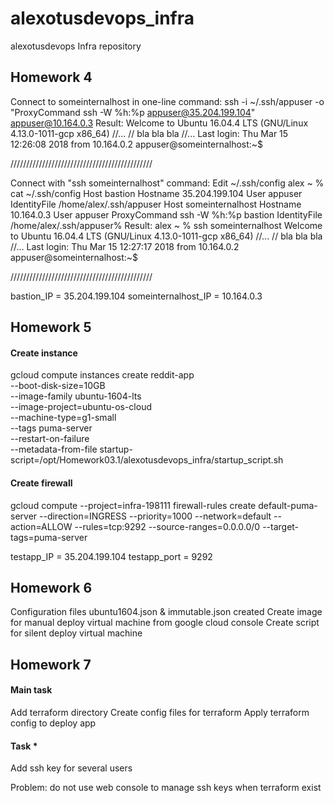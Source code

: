 # alexotusdevops_infra
alexotusdevops Infra repository

## Homework 4

Connect to someinternalhost in one-line command:
    ssh -i ~/.ssh/appuser -o "ProxyCommand ssh -W %h:%p appuser@35.204.199.104" appuser@10.164.0.3
Result:
    Welcome to Ubuntu 16.04.4 LTS (GNU/Linux 4.13.0-1011-gcp x86_64)
    //...
    // bla bla bla
    //...
    Last login: Thu Mar 15 12:26:08 2018 from 10.164.0.2
    appuser@someinternalhost:~$

/////////////////////////////////////////////

Connect with "ssh someinternalhost" command:
    Edit ~/.ssh/config
    alex ~ % cat ~/.ssh/config
	Host bastion
	Hostname 35.204.199.104
	User appuser
	IdentityFile /home/alex/.ssh/appuser
    Host someinternalhost
	Hostname 10.164.0.3
	User appuser
	ProxyCommand ssh -W %h:%p bastion
	IdentityFile /home/alex/.ssh/appuser% 
Result:
    alex ~ % ssh someinternalhost
	Welcome to Ubuntu 16.04.4 LTS (GNU/Linux 4.13.0-1011-gcp x86_64)
	//...
	// bla bla bla
	//...
	Last login: Thu Mar 15 12:27:17 2018 from 10.164.0.2
	appuser@someinternalhost:~$ 

/////////////////////////////////////////////

bastion_IP = 35.204.199.104
someinternalhost_IP = 10.164.0.3


## Homework 5

#### Create instance
gcloud compute instances create reddit-app\
  --boot-disk-size=10GB \
  --image-family ubuntu-1604-lts \
  --image-project=ubuntu-os-cloud \
  --machine-type=g1-small \
  --tags puma-server \
  --restart-on-failure \
  --metadata-from-file startup-script=/opt/Homework03.1/alexotusdevops_infra/startup_script.sh

#### Create firewall
gcloud compute --project=infra-198111 firewall-rules create default-puma-server --direction=INGRESS --priority=1000 --network=default --action=ALLOW --rules=tcp:9292 --source-ranges=0.0.0.0/0 --target-tags=puma-server

testapp_IP = 35.204.199.104
testapp_port = 9292

## Homework 6

Configuration files ubuntu1604.json & immutable.json created
Create image for manual deploy virtual machine from google cloud console
Create script for silent deploy virtual machine

## Homework 7

#### Main task

Add terraform directory
Create config files for terraform
Apply terraform config to deploy app

#### Task *

Add ssh key for several users

Problem: do not use web console to manage ssh keys when terraform exist


